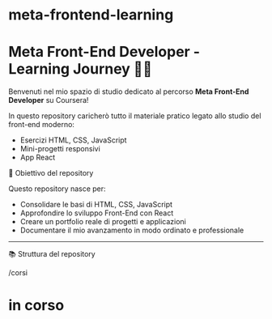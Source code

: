# meta-frontend-learning

# Meta Front-End Developer - Learning Journey 🎨🚀

Benvenuti nel mio spazio di studio dedicato al percorso **Meta Front-End Developer** su Coursera!

In questo repository caricherò tutto il materiale pratico legato allo studio del front-end moderno:
- Esercizi HTML, CSS, JavaScript
- Mini-progetti responsivi
- App React


🎯 Obiettivo del repository

Questo repository nasce per:
- Consolidare le basi di HTML, CSS, JavaScript
- Approfondire lo sviluppo Front-End con React
- Creare un portfolio reale di progetti e applicazioni
- Documentare il mio avanzamento in modo ordinato e professionale

---

 📚 Struttura del repository

/corsi
  # in corso

